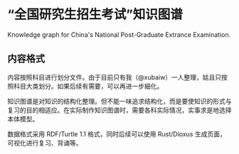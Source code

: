 
# “全国研究生招生考试”知识图谱

Knowledge graph for China's National Post-Graduate Extrance Examination.

## 内容格式

内容按照科目进行划分文件。由于目前只有我（@xubaiw）一人整理，姑且只按照科目大类划分。如果后续有需要，可以再进一步細化。

知识图谱是对知识的结构化整理。但不能一味追求结构化，而是要使知识的形式与复习的目的相适应。在实际制作知识图谱时，需要各科实际情况，实事求是地选择本体模型。

数据格式采用 RDF/Turtle 1.1 格式，同时后续可以使用 Rust/Dioxus 生成页面，可视化进行复习、背诵等。
